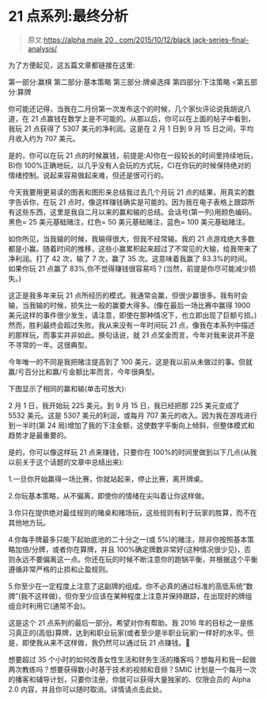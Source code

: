 # 21 点系列:最终分析

> 原文:[https://alpha male 20 . com/2015/10/12/black jack-series-final-analysis/](https://alphamale20.com/2015/10/12/blackjack-series-final-analysis/)

为了方便起见，这五篇文章都链接在这里:

第一部分:赢棋
第二部分:基本策略
第三部分:牌桌选择
第四部分:下注策略
<第五部分:算牌

你可能还记得，当我在二月份第一次发布这个的时候，几个家伙评论说我胡说八道，在 21 点赢钱在数学上是不可能的。从那以后，你可以在上面的帖子中看到，我玩 21 点获得了 5307 美元的净利润。这是在 2 月 1 日到 9 月 15 日之间，平均月收入约为 707 美元。

是的，你可以在玩 21 点的时候赢钱，前提是:A)你在一段较长的时间里持续地玩，B)你 100%正确地玩，以几乎没有人会玩的方式玩，C)在你玩的时候保持绝对的情绪控制。说起来容易做起来难，但还是很可行的。

今天我要用更易读的图表和图形来总结我过去几个月玩 21 点的结果，用真实的数字告诉你，在玩 21 点时，像这样赚钱确实是可能的。因为我在电子表格上跟踪所有这些东西，这里是我自二月以来的赢和输的总结。会话号(第一列)用颜色编码。黑色= 25 美元基础赌注，红色= 50 美元基础赌注，蓝色= 100 美元基础赌注。

如你所见，当我输的时候，我输得很大，但我不经常输。我的 21 点游戏绝大多数都是小赢。随着时间的推移，这些小赢累积起来超过了不常见的大输，给我带来了净利润。打了 42 次，输了 7 次，赢了 35 次。这意味着我赢了 83.3%的时间。如果你玩 21 点赢了 83%,你不觉得赚钱很容易吗？(当然，前提是你尽可能减少损失。)

这正是我多年来玩 21 点所经历的模式。我通常会赢，但很少赢很多。我有时会输，当我输的时候，损失比一般的赢要大得多。(像在最后一场比赛中赢得 1900 美元这样的事件很少发生，请注意，即使在那种情况下，也立即出现了巨额亏损。)然而，胜利最终会超过失败。我从来没有一年时间玩 21 点，像我在本系列中描述的那样玩，而事实并非如此。换句话说，就 21 点奖金而言，今年对我来说并不是不寻常的一年。这很典型。

今年唯一的不同是我把赌注提高到了 100 美元，这是我以前从未做过的事。但就赢/亏百分比和赢/亏金额比率而言，今年很典型。

下图显示了相同的赢和输(单击可放大):

2 月 1 日，我开始玩 225 美元。到 9 月 15 日，我已经把那 225 美元变成了 5532 美元。这是 5307 美元的利润，或每月 707 美元的收入。因为我在游戏进行到一半时(第 24 局)增加了我的下注金额，这使数字平衡向上倾斜，但整体模式和趋势才是最重要的。

是的，你可以像这样玩 21 点来赚钱，只要你在 100%的时间里做到以下几点(从我以前关于这个话题的文章中总结出来):

1.一旦你开始赢得一场比赛，你就站起来，停止比赛，离开牌桌。

2.你玩基本策略，从不偏离，即使你的情绪在尖叫着让你这样做。

3.你只在提供绝对最佳规则的赌桌和赌场玩，这些规则有利于玩家的胜算，而不在其他地方玩。

4.你每手牌最多只能下起始底池的二十分之一(或 5%)的赌注，除非你按照基本策略加倍/分牌，或者你在算牌，并且 100%确定牌数非常好(这种情况很少见)，否则永远不要偏离这一点。你还在玩的时候不断注意你的跑锅平衡，并根据这个平衡遵循非常严格的止损和止盈规则。

5.你至少在一定程度上注意了这副牌的组成。你不必真的通过标准的高低系统“数牌”(我不这样做)，但你至少应该在某种程度上注意并保持跟踪，在出现好的牌组组合时利用它(通常不会)。

这是这个 21 点系列的最后一部分。希望对你有帮助。我 2016 年的目标之一是练习真正的(高低)算牌，达到和职业玩家(或者至少是半职业玩家)一样好的水平。但是，即使我从来不这样做，我仍然可以通过玩 21 点赚钱。🙂

想要超过 35 个小时的如何改善女性生活和财务生活的播客吗？想每月和我一起做两次教练吗？想要获得数小时基于技术的视频和音频？SMIC 计划是一个每月一次的播客和辅导计划，只要你注册，你就可以获得大量独家的、仅限会员的 Alpha 2.0 内容，并且你可以随时取消。详情请点击此处。